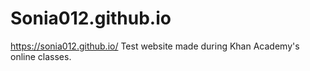 # Sonia012.github.io
https://sonia012.github.io/
Test website made during Khan Academy's online classes.
